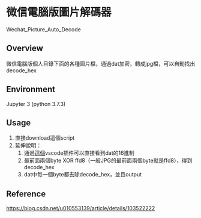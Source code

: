 # 微信電腦版圖片解碼器 
Wechat_Picture_Auto_Decode

## Overview
微信電腦版個人目錄下面的各種圖片檔，通過dat加密，轉成jpg檔，可以自動找出decode_hex
## Environment
Jupyter 3 (python 3.7.3)
## Usage
1. 直接download這個script
2. 延伸說明：
    1. 通過[這個](https://marketplace.visualstudio.com/items?itemName=ms-vscode.hexeditor)vscode插件可以直接看到dat的16進制
    2. 最前面兩個byte XOR ffd8（一般JPG的最前面兩個byte就是ffd8），得到decode_hex
    3. dat中每一個byte都去除decode_hex，並且output
## Reference
https://blog.csdn.net/u010553139/article/details/103522222